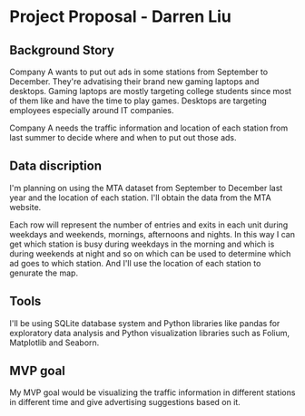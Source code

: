 # Project Proposal - Darren Liu
## Background Story

Company A wants to put out ads in some stations from September to December.
They're advatising their brand new gaming laptops and desktops. Gaming laptops
are mostly targeting college students since most of them like and have the time
to play games. Desktops are targeting employees especially around IT companies.

Company A needs the traffic information and location of each station from last
summer to decide where and when to put out those ads.

## Data discription

I'm planning on using the MTA dataset from September to December last year
and the location of each station.
I'll obtain the data from the MTA website.

Each row will represent the number of entries and exits in each unit during weekdays
and weekends, mornings, afternoons and nights. In this way I can get which station is
busy during weekdays in the morning and which is during weekends at night and so on
which can be used to determine which ad goes to which station. And I'll use the
location of each station to genurate the map.

## Tools
I'll be using SQLite database system and Python libraries like pandas for exploratory
data analysis and Python visualization libraries such as Folium, Matplotlib and Seaborn.

## MVP goal
My MVP goal would be visualizing the traffic information in different stations in
different time and give advertising suggestions based on it.